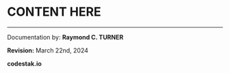 # CONTENT HERE











---

Documentation by: **Raymond C. TURNER**

**Revision:** March 22nd, 2024

**codestak.io**